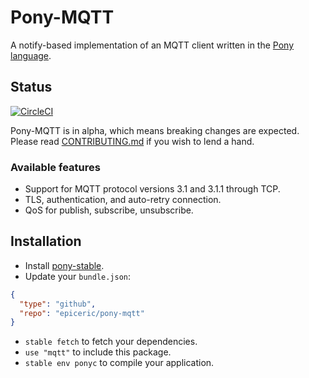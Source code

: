 # Pony-MQTT

A notify-based implementation of an MQTT client written in the [Pony language](https://www.ponylang.org/).

## Status

[![CircleCI](https://circleci.com/gh/EpicEric/pony-mqtt.svg?style=svg)](https://circleci.com/gh/EpicEric/pony-mqtt)

Pony-MQTT is in alpha, which means breaking changes are expected. Please read [CONTRIBUTING.md](CONTRIBUTING.md) if you wish to lend a hand.

### Available features

* Support for MQTT protocol versions 3.1 and 3.1.1 through TCP.
* TLS, authentication, and auto-retry connection.
* QoS for publish, subscribe, unsubscribe.

## Installation

* Install [pony-stable](https://github.com/ponylang/pony-stable).
* Update your `bundle.json`:

```json
{ 
  "type": "github",
  "repo": "epiceric/pony-mqtt"
}
```

* `stable fetch` to fetch your dependencies.
* `use "mqtt"` to include this package.
* `stable env ponyc` to compile your application.
